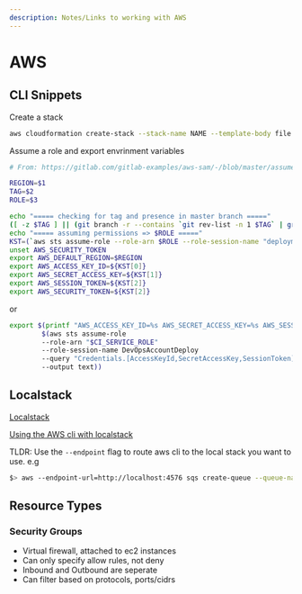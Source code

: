 ```yaml
---
description: Notes/Links to working with AWS
---
```


# AWS

## CLI Snippets


Create a stack

```sh
aws cloudformation create-stack --stack-name NAME --template-body file://home/testuser/mytemplate.json
```

Assume a role and export envrinment variables

```sh
# From: https://gitlab.com/gitlab-examples/aws-sam/-/blob/master/assume-role.sh

REGION=$1
TAG=$2
ROLE=$3

echo "===== checking for tag and presence in master branch ====="
([ -z $TAG ] || (git branch -r --contains `git rev-list -n 1 $TAG` | grep master))
echo "===== assuming permissions => $ROLE ====="
KST=(`aws sts assume-role --role-arn $ROLE --role-session-name "deployment-$TAG" --query '[Credentials.AccessKeyId,Credentials.SecretAccessKey,Credentials.SessionToken]' --output text`)
unset AWS_SECURITY_TOKEN
export AWS_DEFAULT_REGION=$REGION
export AWS_ACCESS_KEY_ID=${KST[0]}
export AWS_SECRET_ACCESS_KEY=${KST[1]}
export AWS_SESSION_TOKEN=${KST[2]}
export AWS_SECURITY_TOKEN=${KST[2]}
```

or

```sh
export $(printf "AWS_ACCESS_KEY_ID=%s AWS_SECRET_ACCESS_KEY=%s AWS_SESSION_TOKEN=%s"
        $(aws sts assume-role
        --role-arn "$CI_SERVICE_ROLE"
        --role-session-name DevOpsAccountDeploy
        --query "Credentials.[AccessKeyId,SecretAccessKey,SessionToken]"
        --output text))
```

## Localstack

[Localstack]()

[Using the AWS cli with localstack](https://lobster1234.github.io/2017/04/05/working-with-localstack-command-line)

TLDR: Use the `--endpoint` flag to route aws cli to the local stack you want to use. e.g

```bash
$> aws --endpoint-url=http://localhost:4576 sqs create-queue --queue-name test_queue
```

## Resource Types

### Security Groups

- Virtual firewall, attached to ec2 instances
- Can only specify allow rules, not deny
- Inbound and Outbound are seperate
- Can filter based on protocols, ports/cidrs


